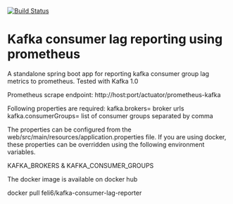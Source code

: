 [![Build Status](https://travis-ci.org/feli6/kafka-consumer-lag-reporter.svg?branch=master)](https://travis-ci.org/feli6/kafka-consumer-lag-reporter)

# Kafka consumer lag reporting using prometheus

A standalone spring boot app for reporting kafka consumer group lag metrics to prometheus.
Tested with Kafka 1.0

Prometheus scrape endpoint: http://host:port/actuator/prometheus-kafka

Following properties are required:
kafka.brokers= broker urls
kafka.consumerGroups= list of consumer groups separated by comma

The properties can be configured from the web/src/main/resources/application.properties file.
If you are using docker, these properties can be overridden using the following environment variables.

KAFKA_BROKERS & KAFKA_CONSUMER_GROUPS

The docker image is available on docker hub

docker pull feli6/kafka-consumer-lag-reporter

